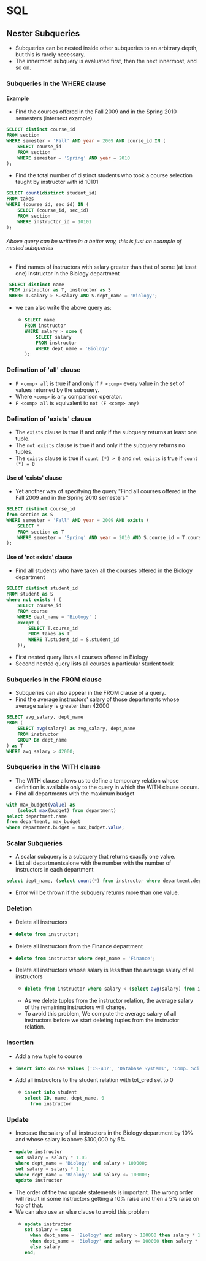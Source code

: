 # SQL

## Nester Subqueries

- Subqueries can be nested inside other subqueries to an arbitrary depth, but this is rarely necessary.
- The innermost subquery is evaluated first, then the next innermost, and so on.

### Subqueries in the WHERE clause

#### Example

- FInd the courses offered in the Fall 2009 and in the Spring 2010 semesters (intersect example)

```sql
SELECT distinct course_id
FROM section
WHERE semester = 'Fall' AND year = 2009 AND course_id IN (
    SELECT course_id
    FROM section
    WHERE semester = 'Spring' AND year = 2010
);
```

- Find the total number of distinct students who took a course selection taught by instructor with id 10101

```sql
SELECT count(distinct student_id)
FROM takes
WHERE (course_id, sec_id) IN (
    SELECT (course_id, sec_id)
    FROM section
    WHERE instructor_id = 10101
);
```

###### Above query can be written in a better way, this is just an example of nested subqueries

- Find names of instructors with salary greater than that of some (at least one) instructor in the Biology department

```sql
 SELECT distinct name
 FROM instructor as T, instructor as S
 WHERE T.salary > S.salary AND S.dept_name = 'Biology';
```

- we can also write the above query as:

  - ```sql
    SELECT name
    FROM instructor
    WHERE salary > some (
        SELECT salary
        FROM instructor
        WHERE dept_name = 'Biology'
    );
    ```

### Defination of 'all' clause

- `F <comp> all` is true if and only if `F <comp>` every value in the set of values returned by the subquery.
- Where `<comp>` is any comparison operator.
- `F <comp> all` is equivalent to `not (F <comp> any)`

### Defination of 'exists' clause

- The `exists` clause is true if and only if the subquery returns at least one tuple.
- The `not exists` clause is true if and only if the subquery returns no tuples.
- The `exists` clause is true if `count (*) > 0` and `not exists` is true if `count (*) = 0`

#### Use of 'exists' clause

- Yet another way of specifying the query "Find all courses offered in the Fall 2009 and in the Spring 2010 semesters"

```sql
SELECT distinct course_id
from section as S
WHERE semester = 'Fall' AND year = 2009 AND exists (
    SELECT *
    FROM section as T
    WHERE semester = 'Spring' AND year = 2010 AND S.course_id = T.course_id
);
```

#### Use of 'not exists' clause

- Find all students who have taken all the courses offered in the Biology department

```sql
SELECT distinct student_id
FROM student as S
where not exists ( (
    SELECT course_id
    FROM course
    WHERE dept_name = 'Biology' )
    except (
        SELECT T.course_id
        FROM takes as T
        WHERE T.student_id = S.student_id
    ));
```

- First nested query lists all courses offered in Biology
- Second nested query lists all courses a particular student took

### Subqueries in the FROM clause

- Subqueries can also appear in the FROM clause of a query.
- Find the average instructors' salary of those departments whose average salary is greater than 42000

```sql
SELECT avg_salary, dept_name
FROM (
    SELECT avg(salary) as avg_salary, dept_name
    FROM instructor
    GROUP BY dept_name
) as T
WHERE avg_salary > 42000;
```

### Subqueries in the WITH clause

- The WITH clause allows us to define a temporary relation whose definition is available only to the query in which the WITH clause occurs.
- Find all departments with the maximum budget

```sql
with max_budget(value) as
    (select max(budget) from department)
select department.name
from department, max_budget
where department.budget = max_budget.value;
```

### Scalar Subqueries

- A scalar subquery is a subquery that returns exactly one value.
- List all departmentsalone with the number with the number of instructors in each department

```sql
select dept_name, (select count(*) from instructor where department.dept_name = instructor.dept_name) as num_instructors from department;
```

- Error will be thrown if the subquery returns more than one value.

### Deletion

- Delete all instructors
- ```sql
  delete from instructor;
  ```
- Delete all instructors from the Finance department
- ```sql
  delete from instructor where dept_name = 'Finance';
  ```
- Delete all instructors whose salary is less than the average salary of all instructors
  - ```sql
    delete from instructor where salary < (select avg(salary) from instructor);
    ```
  - As we delete tuples from the instructor relation, the average salary of the remaining instructors will change.
  - To avoid this problem, We compute the average salary of all instructors before we start deleting tuples from the instructor relation.

### Insertion

- Add a new tuple to course
- ```sql
  insert into course values ('CS-437', 'Database Systems', 'Comp. Sci.', 4);
  ```
- Add all instructors to the student relation with tot_cred set to $0$
  - ```sql
    insert into student
    select ID, name, dept_name, 0
      from instructor
    ```

### Update

- Increase the salary of all instructors in the Biology department by 10% and whose salary is above $100,000 by 5%
- ```sql
  update instructor
  set salary = salary * 1.05
  where dept_name = 'Biology' and salary > 100000;
  set salary = salary * 1.1
  where dept_name = 'Biology' and salary <= 100000;
  update instructor
  ```
- The order of the two update statements is important. The wrong order will result in some instructors getting a 10% raise and then a 5% raise on top of that.
- We can also use an else clause to avoid this problem
  - ```sql
    update instructor
    set salary = case
      when dept_name = 'Biology' and salary > 100000 then salary * 1.05
      when dept_name = 'Biology' and salary <= 100000 then salary * 1.1
      else salary
    end;
    ```
